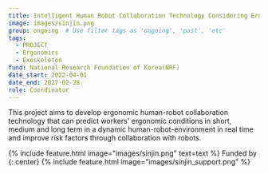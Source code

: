```yaml
---
title: Intelligent Human Robot Collaboration Technology Considering Ergonomic Prediction Behavior
image: images/sinjin.png
group: ongoing  # Use filter tags as 'ongoing', 'past', 'etc'
tags:
  - PROJECT
  - Ergonomics
  - Exoskeleton
fund: National Research Foundation of Korea(NRF)
date_start: 2022-04-01
date_end: 2027-02-28
role: Coordinator
---
```

This project aims to develop ergonomic human-robot collaboration technology that can predict workers' ergonomic conditions in short, medium and long term in a dynamic human-robot-environment in real time and improve risk factors through collaboration with robots.


{%
  include feature.html
  image="images/sinjin.png"
  text=text
%}
Funded by 
{:.center}
{%
  include feature.html
  image="images/sinjin_support.png"
%}